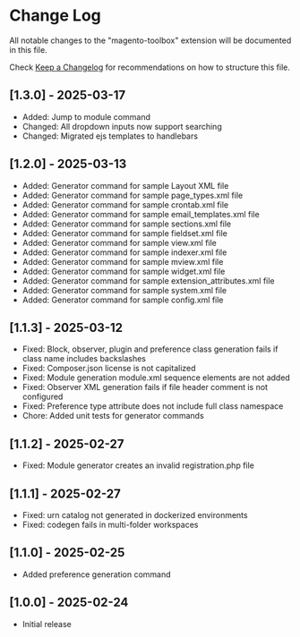 # Change Log

All notable changes to the "magento-toolbox" extension will be documented in this file.

Check [Keep a Changelog](http://keepachangelog.com/) for recommendations on how to structure this file.

## [1.3.0] - 2025-03-17

- Added: Jump to module command
- Changed: All dropdown inputs now support searching
- Changed: Migrated ejs templates to handlebars

## [1.2.0] - 2025-03-13

- Added: Generator command for sample Layout XML file
- Added: Generator command for sample page_types.xml file
- Added: Generator command for sample crontab.xml file
- Added: Generator command for sample email_templates.xml file
- Added: Generator command for sample sections.xml file
- Added: Generator command for sample fieldset.xml file
- Added: Generator command for sample view.xml file
- Added: Generator command for sample indexer.xml file
- Added: Generator command for sample mview.xml file
- Added: Generator command for sample widget.xml file
- Added: Generator command for sample extension_attributes.xml file
- Added: Generator command for sample system.xml file
- Added: Generator command for sample config.xml file

## [1.1.3] - 2025-03-12

- Fixed: Block, observer, plugin and preference class generation fails if class name includes backslashes
- Fixed: Composer.json license is not capitalized
- Fixed: Module generation module.xml sequence elements are not added
- Fixed: Observer XML generation fails if file header comment is not configured
- Fixed: Preference type attribute does not include full class namespace
- Chore: Added unit tests for generator commands

## [1.1.2] - 2025-02-27

- Fixed: Module generator creates an invalid registration.php file

## [1.1.1] - 2025-02-27

- Fixed: urn catalog not generated in dockerized environments
- Fixed: codegen fails in multi-folder workspaces

## [1.1.0] - 2025-02-25

- Added preference generation command

## [1.0.0] - 2025-02-24

- Initial release
